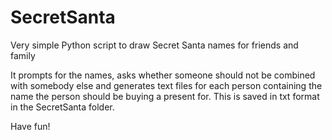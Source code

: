 # SecretSanta
Very simple Python script to draw Secret Santa names for friends and family

It prompts for the names, 
asks whether someone should not be combined with somebody else and
generates text files for each person containing the name the person should be buying a present for. 
This is saved in txt format in the SecretSanta folder.

Have fun!
